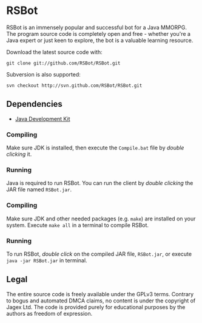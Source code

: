 # RSBot

RSBot is an immensely popular and successful bot for a Java MMORPG. The program source code is completely open and free - whether you're a Java expert or just keen to explore, the bot is a valuable learning resource. 

Download the latest source code with:

    git clone git://github.com/RSBot/RSBot.git

Subversion is also supported:

    svn checkout http://svn.github.com/RSBot/RSBot.git

## Dependencies

 * [Java Development Kit](http://www.oracle.com/technetwork/java/javase/downloads/)

### Compiling

Make sure JDK is installed, then execute the `Compile.bat` file by *double clicking* it.

### Running

Java is required to run RSBot. You can run the client by *double clicking* the JAR file named `RSBot.jar`.

### Compiling

Make sure JDK and other needed packages (e.g. `make`) are installed on your system. Execute `make all` in a terminal to compile RSBot.

### Running

To run RSBot, *double click* on the compiled JAR file, `RSBot.jar`, or execute `java -jar RSBot.jar` in terminal.

## Legal 

The entire source code is freely available under the GPLv3 terms. Contrary to bogus and automated DMCA claims, no content is under the copyright of Jagex Ltd. The code is provided purely for educational purposes by the authors as freedom of expression.
